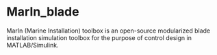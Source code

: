 # MarIn_blade
MarIn (Marine Installation) toolbox is an open-source modularized blade installation simulation toolbox for the purpose of control design in MATLAB/Simulink.

